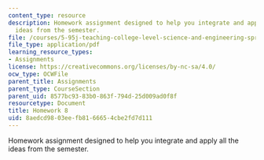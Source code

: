 ```yaml
---
content_type: resource
description: Homework assignment designed to help you integrate and apply all the
  ideas from the semester.
file: /courses/5-95j-teaching-college-level-science-and-engineering-spring-2009/8aedcd9803eefb8166654cbe2fd7d111_MIT5_95js09_hw08.pdf
file_type: application/pdf
learning_resource_types:
- Assignments
license: https://creativecommons.org/licenses/by-nc-sa/4.0/
ocw_type: OCWFile
parent_title: Assignments
parent_type: CourseSection
parent_uid: 8577bc93-83b0-863f-794d-25d009ad0f8f
resourcetype: Document
title: Homework 8
uid: 8aedcd98-03ee-fb81-6665-4cbe2fd7d111
---
```

Homework assignment designed to help you integrate and apply all the ideas from the semester.